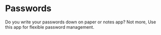 # Passwords
Do you write your passwords down on paper or notes app? Not more, Use this app for flexible password management.
